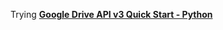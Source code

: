 Trying **[Google Drive API v3 Quick Start - Python](https://developers.google.com/drive/api/v3/quickstart/python)**


